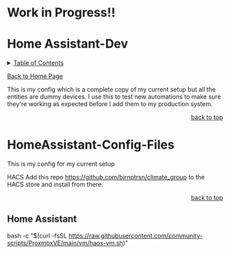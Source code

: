# Work in Progress!!



<a id="readme_top"></a>
# Home Assistant-Dev


<details>
<summary><u>Table of Contents</u></summary>

+ <a href="#Home_Assitant">Home Assitant</a>

</details> 

<a href="https://github.com/HomeStudiosDIY/HomeStudiosDIY/blob/main/README.md">Back to Home Page</a>






This is my config which is a complete copy of my current setup but all the entities are dummy devices. I use this to test new automations to make sure they're working as expected before I add them to my production system.



<p align="right"><a href="#readme_top">back to top</a></p>

# HomeAssistant-Config-Files





This is my config for my current setup  






HACS Add this repo https://github.com/bjrnptrsn/climate_group to the HACS store and install from there.




<p align="right"><a href="#readme_top">back to top</a></p>


## Home Assistant
<a id="about-the-project"></a>

bash -c "$(curl -fsSL https://raw.githubusercontent.com/community-scripts/ProxmoxVE/main/vm/haos-vm.sh)"
